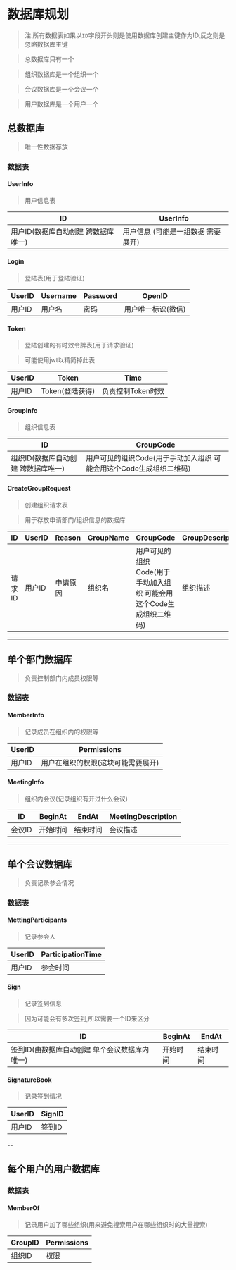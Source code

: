 # 数据库规划

> 注:所有数据表如果以`ID`字段开头则是使用数据库创建主键作为ID,反之则是忽略数据库主键

> 总数据库只有一个

> 组织数据库是一个组织一个

> 会议数据库是一个会议一个

> 用户数据库是一个用户一个

## 总数据库

> 唯一性数据存放

### 数据表

#### UserInfo

> 用户信息表

| ID                                  | UserInfo                           |
| ----------------------------------- | ---------------------------------- |
| 用户ID(数据库自动创建 跨数据库唯一) | 用户信息 (可能是一组数据 需要展开) |

#### Login

> 登陆表(用于登陆验证)

| UserID | Username | Password | OpenID             |
| ------ | -------- | -------- | ------------------ |
| 用户ID | 用户名   | 密码     | 用户唯一标识(微信) |

#### Token

> 登陆创建的有时效令牌表(用于请求验证)

> 可能使用jwt以精简掉此表

| UserID | Token           | Time              |
| ------ | --------------- | ----------------- |
| 用户ID | Token(登陆获得) | 负责控制Token时效 |

#### GroupInfo

> 组织信息表

| ID                                  | GroupCode                                                           |
| ----------------------------------- | ------------------------------------------------------------------- |
| 组织ID(数据库自动创建 跨数据库唯一) | 用户可见的组织Code(用于手动加入组织 可能会用这个Code生成组织二维码) |

#### CreateGroupRequest

> 创建组织请求表

> 用于存放申请部门/组织信息的数据库

| ID     | UserID | Reason   | GroupName | GroupCode                                                           | GroupDescription |
| ------ | ------ | -------- | --------- | ------------------------------------------------------------------- | ---------------- |
| 请求ID | 用户ID | 申请原因 | 组织名    | 用户可见的组织Code(用于手动加入组织 可能会用这个Code生成组织二维码) | 组织描述         |

---

## 单个部门数据库

> 负责控制部门内成员权限等

### 数据表

#### MemberInfo

> 记录成员在组织内的权限等

| UserID | Permissions                        |
| ------ | ---------------------------------- |
| 用户ID | 用户在组织的权限(这块可能需要展开) |

#### MeetingInfo

> 组织内会议(记录组织有开过什么会议)

| ID     | BeginAt  | EndAt    | MeetingDescription |
| ------ | -------- | -------- | ------------------ |
| 会议ID | 开始时间 | 结束时间 | 会议描述           |

---

## 单个会议数据库

> 负责记录参会情况

### 数据表

#### MettingParticipants

> 记录参会人

| UserID | ParticipationTime |
| ------ | ----------------- |
| 用户ID | 参会时间          |

#### Sign

> 记录签到信息

> 因为可能会有多次签到,所以需要一个ID来区分

| ID                                            | BeginAt  | EndAt    |
| --------------------------------------------- | -------- | -------- |
| 签到ID(由数据库自动创建 单个会议数据库内唯一) | 开始时间 | 结束时间 |

#### SignatureBook

> 记录签到情况

| UserID | SignID |
| ------ | ------ |
| 用户ID | 签到ID |

--

## 每个用户的用户数据库

### 数据表

#### MemberOf

> 记录用户加了哪些组织(用来避免搜索用户在哪些组织时的大量搜索)

| GroupID | Permissions |
| ------- | ----------- |
| 组织ID  | 权限        |
